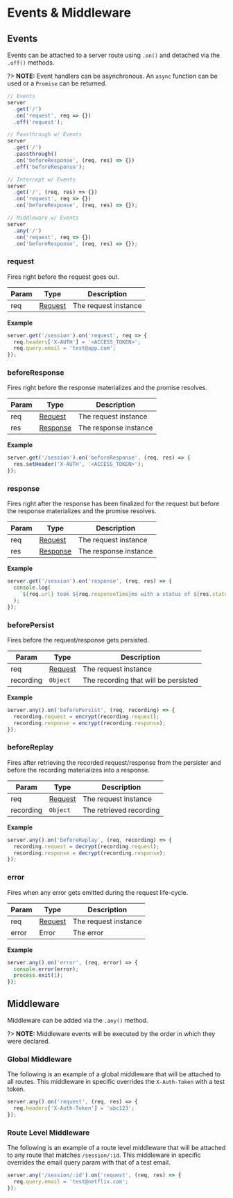 # Events & Middleware

## Events

Events can be attached to a server route using `.on()` and detached via
the `.off()` methods.

?> **NOTE:** Event handlers can be asynchronous. An `async` function can be used
or a `Promise` can be returned.

```js
// Events
server
  .get('/')
  .on('request', req => {})
  .off('request');

// Passthrough w/ Events
server
  .get('/')
  .passthrough()
  .on('beforeResponse', (req, res) => {})
  .off('beforeResponse');

// Intercept w/ Events
server
  .get('/', (req, res) => {})
  .on('request', req => {})
  .on('beforeResponse', (req, res) => {});

// Middleware w/ Events
server
  .any('/')
  .on('request', req => {})
  .on('beforeResponse', (req, res) => {});
```

### request

Fires right before the request goes out.

| Param | Type                      | Description          |
| ----- | ------------------------- | -------------------- |
| req   | [Request](server/request) | The request instance |

**Example**

```js
server.get('/session').on('request', req => {
  req.headers['X-AUTH'] = '<ACCESS_TOKEN>';
  req.query.email = 'test@app.com';
});
```

### beforeResponse

Fires right before the response materializes and the promise resolves.

| Param | Type                        | Description           |
| ----- | --------------------------- | --------------------- |
| req   | [Request](server/request)   | The request instance  |
| res   | [Response](server/response) | The response instance |

**Example**

```js
server.get('/session').on('beforeResponse', (req, res) => {
  res.setHeader('X-AUTH', '<ACCESS_TOKEN>');
});
```

### response

Fires right after the response has been finalized for the request but before
the response materializes and the promise resolves.

| Param | Type                        | Description           |
| ----- | --------------------------- | --------------------- |
| req   | [Request](server/request)   | The request instance  |
| res   | [Response](server/response) | The response instance |

**Example**

```js
server.get('/session').on('response', (req, res) => {
  console.log(
    `${req.url} took ${req.responseTime}ms with a status of ${res.statusCode}.`
  );
});
```

### beforePersist

Fires before the request/response gets persisted.

| Param     | Type                      | Description                          |
| --------- | ------------------------- | ------------------------------------ |
| req       | [Request](server/request) | The request instance                 |
| recording | `Object`                  | The recording that will be persisted |

**Example**

```js
server.any().on('beforePersist', (req, recording) => {
  recording.request = encrypt(recording.request);
  recording.response = encrypt(recording.response);
});
```

### beforeReplay

Fires after retrieving the recorded request/response from the persister
and before the recording materializes into a response.

| Param     | Type                      | Description             |
| --------- | ------------------------- | ----------------------- |
| req       | [Request](server/request) | The request instance    |
| recording | `Object`                  | The retrieved recording |

**Example**

```js
server.any().on('beforeReplay', (req, recording) => {
  recording.request = decrypt(recording.request);
  recording.response = decrypt(recording.response);
});
```

### error

Fires when any error gets emitted during the request life-cycle.

| Param | Type                      | Description          |
| ----- | ------------------------- | -------------------- |
| req   | [Request](server/request) | The request instance |
| error | Error                     | The error            |

**Example**

```js
server.any().on('error', (req, error) => {
  console.error(error);
  process.exit(1);
});
```

## Middleware

Middleware can be added via the `.any()` method.

?> **NOTE:** Middleware events will be executed by the order in which they were
declared.

### Global Middleware

The following is an example of a global middleware that will be attached to all
routes. This middleware in specific overrides the `X-Auth-Token` with a test token.

```js
server.any().on('request', (req, res) => {
  req.headers['X-Auth-Token'] = 'abc123';
});
```

### Route Level Middleware

The following is an example of a route level middleware that will be attached to
any route that matches `/session/:id`. This middleware in specific overrides
the email query param with that of a test email.

```js
server.any('/session/:id').on('request', (req, res) => {
  req.query.email = 'test@netflix.com';
});
```
